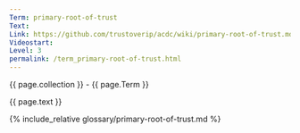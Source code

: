 ```yaml
---
Term: primary-root-of-trust
Text: 
Link: https://github.com/trustoverip/acdc/wiki/primary-root-of-trust.md
Videostart: 
Level: 3
permalink: /term_primary-root-of-trust.html
---
```


{{ page.collection }} - {{ page.Term }}

   {{ page.text }}

{% include_relative glossary/primary-root-of-trust.md %}
